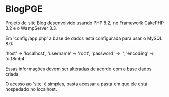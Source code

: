 # BlogPGE

Projeto de site Blog desenvolvido usando PHP 8.2, no Framework CakePHP 3.2 e o WampServer 3.3. 

Em 'config/app.php' a base de dados está configurada para usar o MySQL 8.0:

'host' => 'localhost',
'username' => 'root',
'password' => '',
'encoding' => 'utf8mb4'

Essas informações devem ser alteradas de acordo com a base dados criada. 

O acesso ao 'site' é simples, basta acessar a pasta em que ele está hospedado no localhost. 
